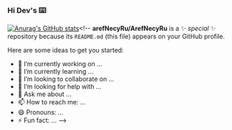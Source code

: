 ### Hi Dev's ⌨️

[![Anurag's GitHub stats](https://github-readme-stats.vercel.app/api?username=arefNecyRu)](https://github.com/anuraghazra/github-readme-stats)<!--
**arefNecyRu/ArefNecyRu** is a ✨ _special_ ✨ repository because its `README.md` (this file) appears on your GitHub profile.

Here are some ideas to get you started:

- 🔭 I’m currently working on ...
- 🌱 I’m currently learning ...
- 👯 I’m looking to collaborate on ...
- 🤔 I’m looking for help with ...
- 💬 Ask me about ...
- 📫 How to reach me: ...
- 😄 Pronouns: ...
- ⚡ Fun fact: ...
-->
